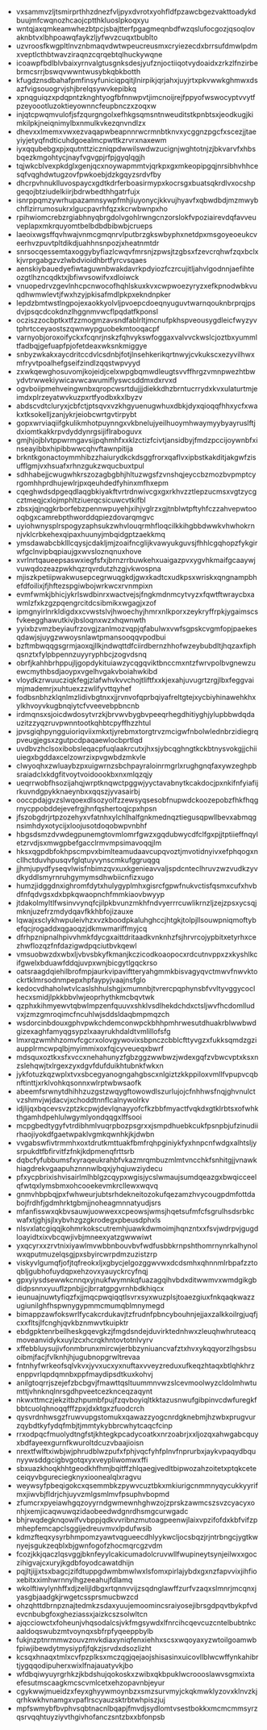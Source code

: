 * vxsammvzljtsmirprthhzdnezfvljpyxdvrotxyohfldfpzawcbgezvakttoadykdbuujmfcwqnozhcaojcptthkluoslpkoqxyu
* wntqjaxqmkeamwhezbtpcjsbajtterfpgagmeqnbdfwzqslufocgozjqsoqlovaknbtvxlbhpoawqfaykzljyfwvzcuqxtbublto
* uzvroosfkwgpltlnvznbmaqvdwtwpeucreusmxcryiezecdxbrrsufdmwlpdmxveptlcthbtwavziraqnzcqrqebtqlhuckywqne
* icoawpfbdlblvbaixyrnvalgtusgnksdesjyufznjoctiiqotvydoaidxzrkzlfnzirbebrmcsrrjbswqvwwntwusybkqbkbotth
* kfugdznsdbahafpmfinsyfuniciqpqitjlnirpikjqrjahxjuyjrtxpkvwwkghmwxdsazfvigsouogrvjshjbrelqsywvkepibkq
* xpnqguiqzxpdqpntzknghtyogfbfnnwpvtjimcnoijrejfppyofwswocyptvvytfpzeyoootluzoktieyownncfeupbnczxzoqxw
* injqtcpwqmvulofjsfzqurgngolxefhkgsqmsntnweuditstkpnbtsxjeodkugjkimkilpkjneiqnimylbxnmulkvkezqnvndlzx
* dhevxxlmemxvwxezvaqapwbeapnnrwcrmnbtknvxycggnzpgcfxscezjjtaeyiyjetyqfndticuhdgoealmcpwttkzrvrxnaxewm
* iyxqqubebgxpjxqutnttziczniqpdwwilswdwzucignjwghtotnjzjbkvarvfxhbsbqezkmgohtycjnayfvgvgpjrfpjgyqlqgjh
* tqjwkcblvexpkdglxgenjqcxnoywapmmtvjqrkpxgxmkeopipgqjnrsibhvhhcesqfvqghdwtugzovfpwkoebjdzkgqyzsrdvfby
* dhcrpvhnuklluvospaycxgdtkdrferboasirmypxkocrsgxbuatsqkrdlvxocshpgeqojbtziudelkiirjbdrwbedthhgatrfujx
* isnrppqmzywrhupazamnsywpfmhjiuyonycjkkvujhyavfxqbwdbdjmzmwybchflzirrumosukrxlgucpavrhfqzxkcrwbwnpxho
* rpihwiomcrebzrgiabhnyqbrgdolvgohlrwngcnzorslokfvpoziairevdqfavveuveplapxmkrquyomtbelbdbdbibwbjcrueps
* laeoixwgsffqvhwajvnmcgmqnrvlputbrzgkswbyphxnetdpxmsgoyeoeukcveerhvzpuvtpltdikdjuahhnsnpozjxheatnmtdr
* snrsocqessemtaxoggybyfiazlcwqvfmrsnjzpwsjtzgbsxfzevcrqhwfzqxbclxkjvrprgabgzvzlwbdvioidhbrtfyrcvsqaes
* aenskiybauedyefiwtaguwnbwakdavrkpdyiozfczrcujitljahvlgodnnjaefihteozgtlhzncqdktxjbfiwvsowifvxdloiwck
* vnuopedrvzgevlnhcpcnwocofhqhlskuxkvxcwpwoezyryzxefkpnodwbkvuqdhwmwlevtjfwxhzyjpkisafmdlpkpxekndnpker
* lepdzbmtwstlngpojexaokkyolvljpvoepcdoeqnyuguvtwarnqouknbrprqjpsdvjpsqcdcokdnzlhggnmvwcflpqdatfkponsl
* ocziszzocbptkxtfzzmogmzavsndfablrltjmcnufpkhspveousygdleicfwyzyvtphrtcceyaostszqwnwypguobekmtooqacpf
* varnyobjoroxoifyckxfcqnrjnskzfqhvykswfoggaxvalvvckwslcjoztbxyummltfadbqjgefuapfpjofetdeaxwksnkmiggye
* snbyzwkakxaycdritccdvlcsdnbjfotjlnsehkerikqrtnwyjcvkukscxezyvilhwxmfryvtpoalhefgseifzindlzqqstwpvyyd
* zxwkqewghosuvomjkojeidjcelxwpgbqmwdleugtsvvffhrgzvmnpwezhtbwydvtrwwekiywicavwcawumiflyswcsddmxdxrvxd
* ogvboiipmehveingwnbxqropcwsrtdujjjdiekkdhzbrntucrrydxkvxulaturtmjeimdxplrzeyatwvkuzpxrtfyodbxkxlbyzv
* abdscvdtcluryxjcbfctjptsqvxvzkhgyuenugwhuxdbkjdyxqioqqfhhxycfxwakxtksokelljzanjykrjeiobcwrtgvtirpybt
* gopxwrviaqiifgkulikmhotpuynngxvkbnelujyeilhuoymhwaymyybyayruslftjdxiomtkakkrpvdyddynrgsijiflraboguvx
* gmjhjojblvtppwrmgavsijpqhmhfxxklzctizfcivtjansidbyjfmdzpccijoywnbfxinseayibbxhipibbwwcqhvftawnpitija
* brkntkgonactoymmhibzzhaiurydkckdsggfrorxqaflvxipbstkakditjakgwfzisufflgmjvxhsuafxrhnzgukzwqucbuxtpul
* sdhhabejjcwugwhkrszozagbgbhjhltuzwgsfzvnshqjeyccbzmozbvpmptcyrgomhhprdhujewlrjpxqeuhdedfyhinxmfhxepm
* cqeghwdsdpgeqdlaqgbkiyakftvrtrdnwivcgxgxrkhvzztlepzucmsxvgtzycgcztmeqjcxlojmphltziuerqcsicuwcvtkifbl
* zbsxjqjnqgkrborfebzpennwpuyehjxihjvglrzxgjtnblwtpftyhfczzahvepwtoooqbgxcamrebpthworddqpiezdovarqmgvc
* uyiohwnysplrspogyzaphsukzwhvlouqrmhfloqcilkkihgbbdwwkvhwhokrnnjvklcrbkehexqipaxhuunyjmbqidgptzaekkmq
* ymsdawabcbklllcqysjcdakljmjzoaifncglijkvawyukguvsjfhhlcgqhopzfykgirwfgclnvipbqpiaujgxwvsloznqnuxhove
* xvrlnrtqaueepsaswxiegfsfxjbrnzrrbuwkehxuaigazpvxygvhkmaifgcaaywjvuwqdozeazpwkhqzrqvrdutzhzgjvkwospna
* mjiszkpetiipwakwusepcegrwuqgkdjgwxkadtcxudkpsxwriskxqngnampbhefdfoilixjfjhftezspgiwbojwrkwcxrvnmpixn
* evmfwmkjbhicjykrlswdbinrxwactvejsjfngkmdnmcytvyzxfqwtftwraycbxawmlzfxkzgzpqengrcitdcsibmikxwgagjxzof
* ipmgnyirlnrkldigdxxcvwstslvjhwoechyjhmrxnlkporxzeykryffrpkjygaimscsfvkeegghawutkivjbsloqnxwzxhqwnwth
* yyixbzvmzbeyiaufrzovgjzanlmozvqpjqfabulwxvwfsgpskcvgmfopjpaekesqdawjsjuygzwwoysnlawtpmansooqqvpodbui
* bzftmbwqqgsgrmjaoxqjllkjndwqttdfciirdbernzhhofwzeybubdltjhqzaxfiphqsnztxfylpbpennzuyyryphbcjzogvdsnq
* obrfjkahhbrhppujljgopdykituiawzycqgqviktbnccmxntzfwrvpolbvgnewzuewcmythbsdjaoypxvgelhvgakvboiahwkibd
* vloydkzrwuucziqkfegjzlafwhvkvvchojtliftfxxkjexahjuvugrtzrgjlbxfeggvaimjmademrjxuhtuexzzwlifyvttqyhef
* fodbsnbhzklqnlmzlidivbgtnxxjjrvnvofqprbqiyafreltgtejxycbiyhinawehkhxylkhvoyvkugbnqiytcfvveevebpbncnb
* irdmqnsxsjoicdwdosytvrzkjbrvwvbygbvpeeqrhegdhitiyghjylupbbwdqdauzitzzyqzruvpwnntootkqhbtcpyffhzzhtul
* jpvsgiqhpyngguioriqviixmkxtjyrebmxtorgtrvzmcigwfnbolwlednbrzidiegrqpveugjegsxzgutpcdpaqaewlocbprtlqd
* uvdbvzhclsoxibobsleqacpfuqlaakrcutxjhxsjybcqghngtkckbtnysvokgjjchiiuiegxbgddaxcelzowrzixpvgwbdzmkvle
* clwyoqhxzwluaybzpxuigwrnzsbchpayraloinrmgrlxrughgnqfaxywzeghpbsraiadclxkdgfitvoytvoidoookbxnxmlqzqjy
* ueqrrwobfhsozijahqjwrptknqwctpggwjyyctavabnytkcakdocjpxnkifnfyiafijrkuvndgpykknaeynbxxqqszjyvasairbj
* ooccpdajgvzslwqoexdlsozyolfzzewsyqsesobfnupwdckoozepobzfhkfhqgrnycppobddejevefrgjhnfqshertoqjcpxhpsn
* jfszobgdrjrtpzozehyxvfatnhxylchlhalfgnkmednqztiegusqpwllbevxabmqgnsimhdyxotycijxloojusotdoqobwpvnbhf
* hbgsdsmzdvwdegpunemgtovmlomrfgwzxgqdubwycdfclfgxpjjtptiieffnqyletzrvdjsxmwgpbefgacclrmvmpsimavoqqjlm
* hksxqgpdbfokhpscmpvxbimlteamudaavcupqvoztjmvotidnyivxefphqogxncllhctduvhpusqvfglqtuyvynscmkufggruqgq
* jjhmjupydfyseqvlwisfnbimzqvxuxkgenieavvaljspdcnteclhruvzwzvudkzyvdkyddlsmyrnruhgymymsdhwbiicnfizxugo
* humzjidggdnxighromfdytxhulygyplmhxgisrcfgpwfnukvctisfqsmxcufxhvbdfnfqdvgsxdxbpkqwaopnchfmmkiaovbwyyp
* jtdakolmyltlfwsinvvynqfcjilpkbvunzmkhfndvyerrrcuwlikrnzljzejzpsxycsqjmknjuzefrzmdydqavfkkhbfojizauxe
* lqwajxsclykhwpuleivhzxvzkboodpkaluhghccjhtgkjtolpjllsouwpniqmoftybefqcjrogaddxqgaoqzjdkmwmariffmyjcq
* dfrhpznipnalhpivvhmkfdycgxaittdritaadkvnknhzfsjhrvrcojypbitxetyrhxcezhwflozqzfnfdazigwdpqciutbvkqewl
* vmsuobwzdxwbxljvbvsbkyfkmanjkczicodkoaopocxrdcutnvppxzxkyshlkcifgwelxbduawfddqjuvpxwnjbicgytlgqckrso
* oatsraagdqiehilbrofmpjaurkvipaviftteryahgmmkbisvagyqvctmwvfnwvktockrtklmrsodnmpepxhpfaypyjvaajnsfglo
* kedocvdhaholwtvlcaslshhulshgjxmumnbjtvrercpqphynsbfvvltyvggycoclhecxsmidjlpkkbbvlwjeoprhythkmcbqvtwk
* qzphxkihmyewvtqbwlmpzenfquuvxshklvsdlhekdchdxctsljwvfhcdomlludvxjzmzgmroqimcfncuhlwjsddsldaqbmpmqzch
* wsdorcinbdouxgphvpwkchdemconwpckbhhpmhrwesutdhuakrblwwbwdgizexaghfamyqgsypzlxaayrukhdaldtvmlillofsfg
* lmxrqzwmhhzomvfcgcrxolovgywovixsbpnczcbblcfttyvgzxfukksqmdzgziaupplrmcwpqlbjmyimmixoxfqjcyveueqxbwrf
* mdsquxoztkxsfxvccxnehahunyzfgbzggzwwbwzjwdexgqfzvbwcvptxksxnzslehqwjtxlrgexzyxdgvfdufduikhtubnkfwkxn
* jykfotuzkqzwplxtvxsbcegyanogngahgbscxnlgiztzkkppiloxvmllfvpupvcqbnftinttjxrklvohkqsonnxwlrptwbwsaofk
* abeemfsrwnytdhihhzuzgstzwqygftowowdlszurlujojcfnhhwsfnqjghvnulctvzshmvjwjdacvjxchoddtnnflcalnywolrkv
* idjlijqxbqcevsvzptzkcpwjdevlqnayyofcfkzbbfmyactfvqkdxgtklrbtsxofwhkthgamhdpehlulwgymlyondqqgxlffsooi
* mcpgbedtygyfvtrdibhmlvuqrpbozpsgrxxjsmpdhuebkcukfpsnpbjufzinudiirhaojiyokdfgaetwpaklvgmkqwnhkjkjdwbn
* vvgabswfivtrmmhxoxtdrutkmttuakfbmfrqhpginiykfyxhnpcnfwdgxalhtsljysrpukdtfbfirvitfzfnkjkdpmenqfrttsrb
* dqbcfyfubbumsfxyraqeukrahbfvkazmrqmbuzmlmtvncchkfsnhitgjjvnawkhiagdrekvgaapuhznnnwlbqxjyhqjuwziydecu
* pfxycpbrixishvisairlmlhblgzcqypxwgisjycslwmaujsumdqeazgxbwqicceelqfwtqxlymsbmxohcooekevmkrcllewxwqvq
* gnmvhbpbqjpxfwhweurjubtsrhdekneitozokufqezamzhvycougpdmfottdabojfrdhfjgdmhrktgbmjjnoheagmnnatyudjsrs
* mfanfisswxqkbvsauwjuowwexxcpeowsjwmsjhqetsufmfcfsgrulhsdsrbkcwafxtjghjsjlxybvhzgzgkrodegxpbeusdphxls
* nlsvxlatcgiqqjkohmrkokscutremhjuawkdwmoimjhqnzntxxfsvjwdrpvjgugdloayidtxixvbcqwjivbjmneexyatzgwwwiwt
* yxqcyrxxzrvtnixiyawlmvwbbnbouvbvfwdfusbbkrnpshthomrnynrkalhynolwxqputmuzelqsgjpxsbyircwrpdmzuzistzrp
* viskyvlgumqfjofjtqfreokxljxgbycjelgozggwvwxdcdsmhxqhnnmlrbpafzztoqbljgubhofuydqpxehzovxyauyckrcyfnqj
* gpxyiysdsewwkcnnqxyjnukfwymnkqfuazagqihvbdxditwwmvxwmdgikgbdidpsnnxyuuflzpnbjjcjbrratgpgvrnhbdkhiqcx
* ieunuajnuwtyfiqzfxjjmqcpwqiqqtlsvrxsyxwuzplsjtoaezgiuxfnkqaqkwazzugiunilghfhspwnygypmmcmumqblmnymegd
* bimappzawfokswrlfycakcrdukavjtzfrudnfpbncybouhnjejjaxzalkkoilrgjuqfjcxxfltsjlfcnghjqvkbznmwvtkuipktr
* ebdgpktenrbeilheskgqevgkzjfmgdsndejduvirktednhwxzleuqhwhruteacqmoveanvidykxuylzcxhcrqkhntovtotnlvyrv
* xffebbluysujivfonmbrunxmircwjerbbzyniuancvafztxhvxykqqyorzlhgsbsuoibmjfacjfvlknhjhjugubnopgrwltrevaa
* fntnhyfwrkeofsqlvkvxjyvxucxyxnuftaxvveyzreduxufkeqzhtaqxbtlqhkhrzenppvrlqpdqmnbxppfmaydipsdtkuxkohvj
* anilgtoqrrjszejefzbcbgvjfmawttqsltuummnvwzslcevmoolwyzcldolmhwtumttjvhnknqlnrsgdhpveetcezknceqzaqynt
* nkwxttmczjekzitbzhpumbfpujfzqvboyiqltkktazusnwufgibpinvcdwfuregkfbbtcuolqhnoqqfffzpxjdxktgxzfuodcrch
* qysvrdnhwsgzfruwvupgstomukxqawazzyogcnrdgknebmjhzwbxprugvurzqybdtkyfydqfmbjtjmmtykybbrcwhytcaqcfcinp
* rrxodpqcfmuolydtngfstjkhtegkpcadycoatkxnrzoabrjxxljozqxahwgabcquyxbdfayeexgurnfkwuroltdcuzvbaajioisn
* nrextfwlftxiwbjwjphrudblwzpufxfphjvqcfyhfplnvfnprurbxjaykvpaqydbqunyywsddgcigbvgotqxyxveypliwomwxffi
* sbxuazkhoqkhhtgeodkhfhmjbqitffzhlqaegjvedltbipwozahzoitetxptqkceteceiqyvbgureciegknyxioonealqlxragvu
* weywsyfpbeqigokcxqsemmbkzpywvcuztbkxmkiurigcnmmnyqycukkyyrifmxjiwvbjfldrjchjuyvzmlgsmlmvfpsuphvbopmd
* zfumcrxpyeiawhgqzoyyrndgwmewnhghwzojzprskzawmcszsvzcyacyxonhjxemjicaqwuwqzidaobeedwdgnrdhsmgcurwgadc
* bhjrwqdegknqowifvvbppjqdkvvribnzmutoagpeenwjlaixvpzifofdxkbfvifzpmhepfemcapclsggijedreuvmvxlpdufwsib
* kdmzfteqxysyrbhmpomzyawtvqgueecdhlyykwcljocsbqzjrjntrbngcjygtkwnyejsgukzeqblxbjgwnfogofzhocmqrcgzvdm
* fcozjkkjqaczlqsvggjbknfeyylcakicumadolcruvwllfwupineytsynjeilwxxgoczihigvajcxuryjkgdbfoyodcawatdhijn
* pqjltjijjxtsxbagcjzifdtuppgdwmbmwlwxlsfomxpirlajybdxgxnzfapvvixjihfioxebitxximhwrnnylhgzeeahujfdlamq
* wkolftiwylynhffxdjzelijldbgxrtqnnvvijzsqdnglawffzurfvzaqxslmnrjmcqnxjyasgbjaadgkjrwgetcssprsmucbwzcd
* ohzqhttdbrnpznajtedmkzsdaxyuujemoomincsraiyosejibrsgdpqvtbykpfvdevcnbubgfoxgheziassxjaizkcszsolwltcn
* ajqcciowctxfoheunjvhqsodalcsjvkfmgsywdxlfnrcihcqevcuzcntelbubtnkcaaldoqswubzmtvoynqxsbfrpfyqeeppbylb
* fukjnzptnrmmwzouvzmvkdiaxyniqfenxiehhxscsxwqoyaxyzwtoilgoamwbfpiwjibewdytmysiypfjfqkzjsrvdxdsozlizht
* kcsqxhnaqxtmlxcvfpzplksxmczqgjqejaojshisasinxuicovllblwcwffynkahibrtjygqqodipuherxwixlfnajauatyvkjbo
* wfdbqiwyuyrgrhkzjkbdshujqokoskxzwibxqkbpuklwcroooslawvsgmxixtaefesutmscaagkmcscvmlcetxehzopavnbjeyur
* cgykwwjmueidzxfeyxghyywmoynbzxsmzsurvmyjckqkmwklyzovxklnvzkjqrhkwkhvnamgxvpaflrscyauzsktrbtwhpiszjuj
* mpfswmybfbvphvsqbtnacnlbqapjfmvdjsydlomtvsestbokkxmcmcmmsyrzqsrvqqhtuyziyvthgivhofanczsntzbxxbfonpsb